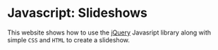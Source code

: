 Javascript: Slideshows
======================

This website shows how to use the [jQuery](http://jquery.com)
Javasript library along with simple `CSS` and `HTML` to create a slideshow.
